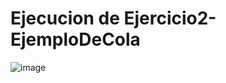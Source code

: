 # Ejecucion de Ejercicio2-EjemploDeCola

![image](https://github.com/AngelNava1029/ESTRUCTURAS-DE-DATOS-APLICADAS-/assets/122839982/97879cc6-91df-4fa7-a540-e1f8bc17ac65)

